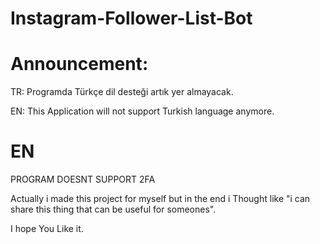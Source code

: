 # Instagram-Follower-List-Bot

# Announcement:
TR:
Programda Türkçe dil desteği artık yer almayacak.

EN:
This Application will not support Turkish language anymore.



# EN

PROGRAM DOESNT SUPPORT 2FA 


Actually i made this project for myself but in the end i Thought like "i can share this thing that can be useful for someones".

I hope You Like it.





